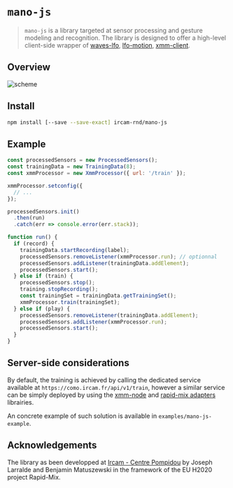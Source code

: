 # `mano-js`

> `mano-js` is a library targeted at sensor processing  and gesture 
> modeling and recognition. The library is designed to offer a high-level 
> client-side wrapper of [waves-lfo](https://github.com/wavesjs/waves-lfo), 
> [lfo-motion](https://github.com/ircam-rnd/lfo-motion), 
> [xmm-client](https://github.com/Ircam-RnD/xmm-client). 

## Overview

![scheme](https://cdn.rawgit.com/ircam-rnd/mano-js/master/resources/overview.png)

## Install

```sh
npm install [--save --save-exact] ircam-rnd/mano-js
```

## Example

```js
const processedSensors = new ProcessedSensors();
const trainingData = new TrainingData(8);
const xmmProcessor = new XmmProcessor({ url: '/train' });

xmmProcessor.setconfig({
  // ...
});

processedSensors.init()
  .then(run)
  .catch(err => console.error(err.stack));

function run() {
  if (record) {
    trainingData.startRecording(label);
    processedSensors.removeListener(xmmProcessor.run); // optionnal
    processedSensors.addListener(trainingData.addElement);
    processedSensors.start();
  } else if (train) {
    processedSensors.stop();
    training.stopRecording();
    const trainingSet = trainingData.getTrainingSet();
    xmmProcessor.train(trainingSet);
  } else if (play) {
    processedSensors.removeListener(trainingData.addElement);
    processedSensors.addListener(xmmProcessor.run);
    processedSensors.start();
  }
}
```

## Server-side considerations

By default, the training is achieved by calling the dedicated service available at `https://como.ircam.fr/api/v1/train`, however a similar service can be simply deployed by using the [xmm-node](Ircam-RnD/xmm-node) and [rapid-mix adapters](https://github.com/Ircam-RnD/rapid-mix-adapters) librairies.

An concrete example of such solution is available in `examples/mano-js-example`.

## Acknowledgements

The library as been developped at [Ircam - Centre Pompidou](https://www.ircam.fr/) by Joseph Larralde and Benjamin Matuszewski in the framework of the EU H2020 project Rapid-Mix.
